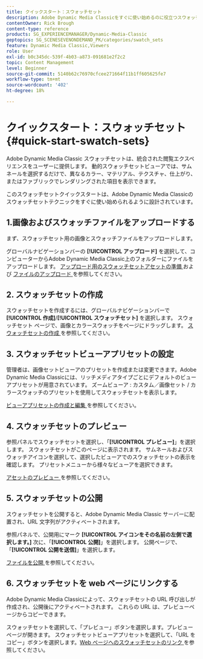```yaml
---
title: クイックスタート：スウォッチセット
description: Adobe Dynamic Media Classicをすぐに使い始めるのに役立つスウォッチセットの概要とクイックスタートです。
contentOwner: Rick Brough
content-type: reference
products: SG_EXPERIENCEMANAGER/Dynamic-Media-Classic
geptopics: SG_SCENESEVENONDEMAND_PK/categories/swatch_sets
feature: Dynamic Media Classic,Viewers
role: User
exl-id: b0c345dc-539f-4b03-a873-091681e2f2c2
topic: Content Management
level: Beginner
source-git-commit: 5140b62c76970cfcee271664f11b1ff605625fe7
workflow-type: tm+mt
source-wordcount: '402'
ht-degree: 18%

---
```


# クイックスタート：スウォッチセット{#quick-start-swatch-sets}

Adobe Dynamic Media Classic スウォッチセットは、統合された閲覧エクスペリエンスをユーザーに提供します。 動的スウォッチセットビューアでは、サムネールを選択するだけで、異なるカラー、マテリアル、テクスチャ、仕上がり、またはファブリックでレンダリングされた項目を表示できます。

このスウォッチセットクイックスタートは、Adobe Dynamic Media Classicのスウォッチセットテクニックをすぐに使い始められるように設計されています。

## 1.画像およびスウォッチファイルをアップロードする

まず、スウォッチセット用の画像とスウォッチファイルをアップロードします。

グローバルナビゲーションバーの **[!UICONTROL アップロード]** を選択して、コンピューターからAdobe Dynamic Media Classic上のフォルダーにファイルをアップロードします。 [ アップロード用のスウォッチセットアセットの準備 ](preparing-swatch-set-assets-upload.md#preparing-swatch-set-assets-for-upload) および [ ファイルのアップロード ](uploading-files.md#uploading-your-files) を参照してください。

## &#x200B;2. スウォッチセットの作成

スウォッチセットを作成するには、グローバルナビゲーションバーで **[!UICONTROL 作成]**/**[!UICONTROL スウォッチセット]** を選択します。 スウォッチセット ページで、画像とカラースウォッチをページにドラッグします。 [ スウォッチセットの作成 ](creating-swatch-set.md#creating-a-swatch-set) を参照してください。

## &#x200B;3. スウォッチセットビューアプリセットの設定

管理者は、画像セットビューアのプリセットを作成または変更できます。Adobe Dynamic Media Classicには、リッチメディアタイプごとにデフォルトのビューアプリセットが用意されています。 ズームビューア : カスタム／画像セット / カラースウォッチのプリセットを使用してスウォッチセットを表示します。

[ ビューアプリセットの作成と編集 ](application-setup.md#adding-and-editing-viewer-presets) を参照してください。

## &#x200B;4. スウォッチセットのプレビュー

参照パネルでスウォッチセットを選択し、「**[!UICONTROL プレビュー]**」を選択します。 スウォッチセットがこのページに表示されます。 サムネールおよびスウォッチアイコンを選択して、選択したビューアでのスウォッチセットの表示を確認します。 プリセットメニューから様々なビューアを選択できます。

[ アセットのプレビュー ](previewing-asset.md#previewing-an-asset) を参照してください。

## &#x200B;5. スウォッチセットの公開

スウォッチセットを公開すると、Adobe Dynamic Media Classic サーバーに配置され、URL 文字列がアクティベートされます。

参照パネルで、公開用にマーク **[!UICONTROL アイコンをその名前の左側で選択します。]** 次に、「**[!UICONTROL 公開]**」を選択します。 公開ページで、「**[!UICONTROL 公開を送信]**」を選択します。

[ ファイルを公開 ](publishing-files.md#publishing-files) を参照してください。

## &#x200B;6. スウォッチセットを web ページにリンクする

Adobe Dynamic Media Classicによって、スウォッチセットの URL 呼び出しが作成され、公開後にアクティベートされます。 これらの URL は、プレビューページからコピーできます。

スウォッチセットを選択して、「プレビュー」ボタンを選択します。プレビューページが開きます。 スウォッチセットビューアプリセットを選択して、「URL をコピー」ボタンを選択します。[Web ページへのスウォッチセットのリンク ](linking-swatch-set-web-page.md#linking-a-swatch-set-to-a-web-page) を参照してください。
